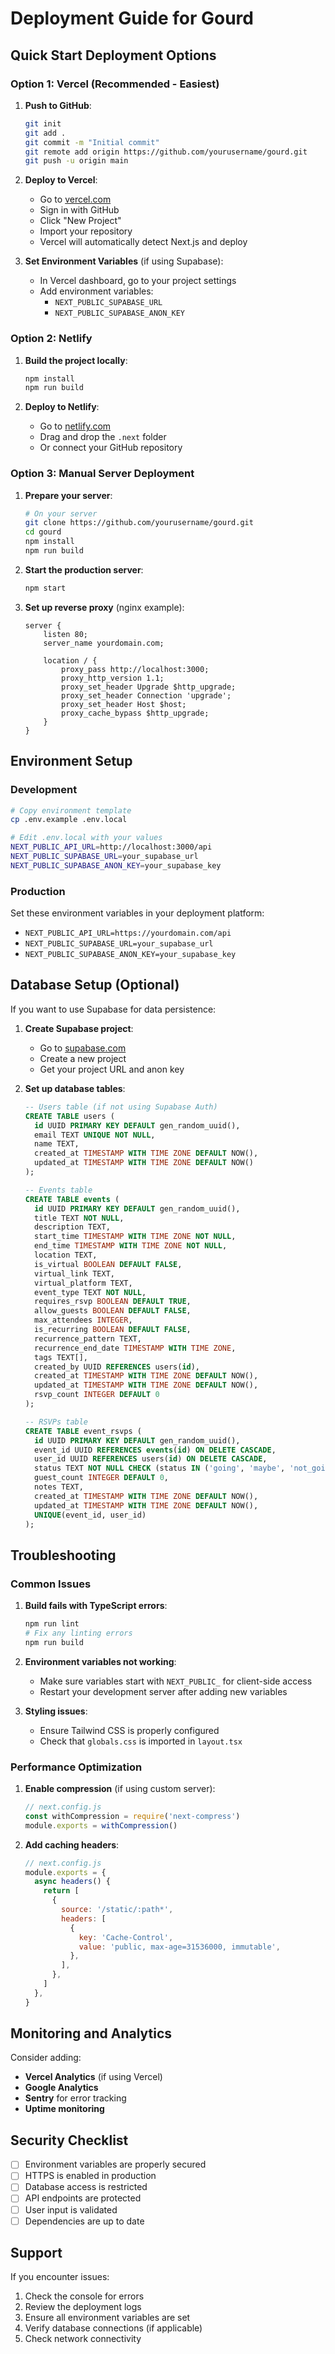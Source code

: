 # Deployment Guide for Gourd

## Quick Start Deployment Options

### Option 1: Vercel (Recommended - Easiest)

1. **Push to GitHub**:
   ```bash
   git init
   git add .
   git commit -m "Initial commit"
   git remote add origin https://github.com/yourusername/gourd.git
   git push -u origin main
   ```

2. **Deploy to Vercel**:
   - Go to [vercel.com](https://vercel.com)
   - Sign in with GitHub
   - Click "New Project"
   - Import your repository
   - Vercel will automatically detect Next.js and deploy

3. **Set Environment Variables** (if using Supabase):
   - In Vercel dashboard, go to your project settings
   - Add environment variables:
     - `NEXT_PUBLIC_SUPABASE_URL`
     - `NEXT_PUBLIC_SUPABASE_ANON_KEY`

### Option 2: Netlify

1. **Build the project locally**:
   ```bash
   npm install
   npm run build
   ```

2. **Deploy to Netlify**:
   - Go to [netlify.com](https://netlify.com)
   - Drag and drop the `.next` folder
   - Or connect your GitHub repository

### Option 3: Manual Server Deployment

1. **Prepare your server**:
   ```bash
   # On your server
   git clone https://github.com/yourusername/gourd.git
   cd gourd
   npm install
   npm run build
   ```

2. **Start the production server**:
   ```bash
   npm start
   ```

3. **Set up reverse proxy** (nginx example):
   ```nginx
   server {
       listen 80;
       server_name yourdomain.com;
       
       location / {
           proxy_pass http://localhost:3000;
           proxy_http_version 1.1;
           proxy_set_header Upgrade $http_upgrade;
           proxy_set_header Connection 'upgrade';
           proxy_set_header Host $host;
           proxy_cache_bypass $http_upgrade;
       }
   }
   ```

## Environment Setup

### Development
```bash
# Copy environment template
cp .env.example .env.local

# Edit .env.local with your values
NEXT_PUBLIC_API_URL=http://localhost:3000/api
NEXT_PUBLIC_SUPABASE_URL=your_supabase_url
NEXT_PUBLIC_SUPABASE_ANON_KEY=your_supabase_key
```

### Production
Set these environment variables in your deployment platform:
- `NEXT_PUBLIC_API_URL=https://yourdomain.com/api`
- `NEXT_PUBLIC_SUPABASE_URL=your_supabase_url`
- `NEXT_PUBLIC_SUPABASE_ANON_KEY=your_supabase_key`

## Database Setup (Optional)

If you want to use Supabase for data persistence:

1. **Create Supabase project**:
   - Go to [supabase.com](https://supabase.com)
   - Create a new project
   - Get your project URL and anon key

2. **Set up database tables**:
   ```sql
   -- Users table (if not using Supabase Auth)
   CREATE TABLE users (
     id UUID PRIMARY KEY DEFAULT gen_random_uuid(),
     email TEXT UNIQUE NOT NULL,
     name TEXT,
     created_at TIMESTAMP WITH TIME ZONE DEFAULT NOW(),
     updated_at TIMESTAMP WITH TIME ZONE DEFAULT NOW()
   );

   -- Events table
   CREATE TABLE events (
     id UUID PRIMARY KEY DEFAULT gen_random_uuid(),
     title TEXT NOT NULL,
     description TEXT,
     start_time TIMESTAMP WITH TIME ZONE NOT NULL,
     end_time TIMESTAMP WITH TIME ZONE NOT NULL,
     location TEXT,
     is_virtual BOOLEAN DEFAULT FALSE,
     virtual_link TEXT,
     virtual_platform TEXT,
     event_type TEXT NOT NULL,
     requires_rsvp BOOLEAN DEFAULT TRUE,
     allow_guests BOOLEAN DEFAULT FALSE,
     max_attendees INTEGER,
     is_recurring BOOLEAN DEFAULT FALSE,
     recurrence_pattern TEXT,
     recurrence_end_date TIMESTAMP WITH TIME ZONE,
     tags TEXT[],
     created_by UUID REFERENCES users(id),
     created_at TIMESTAMP WITH TIME ZONE DEFAULT NOW(),
     updated_at TIMESTAMP WITH TIME ZONE DEFAULT NOW(),
     rsvp_count INTEGER DEFAULT 0
   );

   -- RSVPs table
   CREATE TABLE event_rsvps (
     id UUID PRIMARY KEY DEFAULT gen_random_uuid(),
     event_id UUID REFERENCES events(id) ON DELETE CASCADE,
     user_id UUID REFERENCES users(id) ON DELETE CASCADE,
     status TEXT NOT NULL CHECK (status IN ('going', 'maybe', 'not_going')),
     guest_count INTEGER DEFAULT 0,
     notes TEXT,
     created_at TIMESTAMP WITH TIME ZONE DEFAULT NOW(),
     updated_at TIMESTAMP WITH TIME ZONE DEFAULT NOW(),
     UNIQUE(event_id, user_id)
   );
   ```

## Troubleshooting

### Common Issues

1. **Build fails with TypeScript errors**:
   ```bash
   npm run lint
   # Fix any linting errors
   npm run build
   ```

2. **Environment variables not working**:
   - Make sure variables start with `NEXT_PUBLIC_` for client-side access
   - Restart your development server after adding new variables

3. **Styling issues**:
   - Ensure Tailwind CSS is properly configured
   - Check that `globals.css` is imported in `layout.tsx`

### Performance Optimization

1. **Enable compression** (if using custom server):
   ```javascript
   // next.config.js
   const withCompression = require('next-compress')
   module.exports = withCompression()
   ```

2. **Add caching headers**:
   ```javascript
   // next.config.js
   module.exports = {
     async headers() {
       return [
         {
           source: '/static/:path*',
           headers: [
             {
               key: 'Cache-Control',
               value: 'public, max-age=31536000, immutable',
             },
           ],
         },
       ]
     },
   }
   ```

## Monitoring and Analytics

Consider adding:
- **Vercel Analytics** (if using Vercel)
- **Google Analytics**
- **Sentry** for error tracking
- **Uptime monitoring**

## Security Checklist

- [ ] Environment variables are properly secured
- [ ] HTTPS is enabled in production
- [ ] Database access is restricted
- [ ] API endpoints are protected
- [ ] User input is validated
- [ ] Dependencies are up to date

## Support

If you encounter issues:
1. Check the console for errors
2. Review the deployment logs
3. Ensure all environment variables are set
4. Verify database connections (if applicable)
5. Check network connectivity


